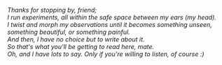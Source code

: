 <p><i>Thanks for stopping by, friend; <br>
I run experiments, all within the safe space between my ears (my head).<br>
I twist and morph my observations until it becomes something unseen, something beautiful, or something painful.<br>
And then, I have no choice but to write about it.<br>
So that's what you'll be getting to read here, mate.<br>
Oh, and I have lots to say. Only if you're willing to listen, of course :)
</i></p>